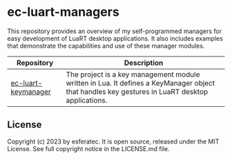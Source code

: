 # ec-luart-managers

This repository provides an overview of my self-programmed managers for easy development of LuaRT desktop applications. It also includes examples that demonstrate the capabilities and use of these manager modules.

| Repository  | Description |
| --- | --- |
| [ec-luart-keymanager](https://github.com/esferatec/ec-luart-keymanager) | The project is a key management module written in Lua. It defines a KeyManager object that handles key gestures in LuaRT desktop applications. |

## License

Copyright (c) 2023 by esferatec.
It is open source, released under the MIT License.
See full copyright notice in the LICENSE.md file.
